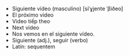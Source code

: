 - Siguiente vídeo (masculino) [siˈɣjente ˈβiðeo]
- El próximo video
- Video tiếp theo
- Next video
- Nos vemos en el siguiente vídeo.
- Siguiente (adj.), seguir (verbo)
- Latín: sequentem